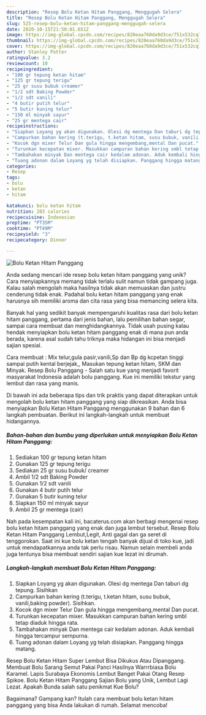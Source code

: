 ```yaml
---
description: "Resep Bolu Ketan Hitam Panggang, Menggugah Selera"
title: "Resep Bolu Ketan Hitam Panggang, Menggugah Selera"
slug: 525-resep-bolu-ketan-hitam-panggang-menggugah-selera
date: 2020-10-15T21:50:01.651Z
image: https://img-global.cpcdn.com/recipes/820eaa760da9d3ce/751x532cq70/bolu-ketan-hitam-panggang-foto-resep-utama.jpg
thumbnail: https://img-global.cpcdn.com/recipes/820eaa760da9d3ce/751x532cq70/bolu-ketan-hitam-panggang-foto-resep-utama.jpg
cover: https://img-global.cpcdn.com/recipes/820eaa760da9d3ce/751x532cq70/bolu-ketan-hitam-panggang-foto-resep-utama.jpg
author: Stanley Potter
ratingvalue: 3.2
reviewcount: 10
recipeingredient:
- "100 gr tepung ketan hitam"
- "125 gr tepung terigu"
- "25 gr susu bubuk creamer"
- "1/2 sdt Baking Powder"
- "1/2 sdt vanili"
- "4 butir putih telur"
- "5 butir kuning telur"
- "150 ml minyak sayur"
- "25 gr mentega cair"
recipeinstructions:
- "Siapkan Loyang yg akan digunakan. Olesi dg mentega Dan taburi dg tepung. Sisihkan"
- "Campurkan bahan kering (t.terigu, t.ketan hitam, susu bubuk, vanili,baking powder). Sisihkan."
- "Kocok dgn mixer Telur Dan gula hingga mengembang,mental Dan pucat."
- "Turunkan kecepatan mixer. Masukkan campuran bahan kering smbl tetap diaduk hingga rata."
- "Tambahakan minyak Dan mentega cair kedalam adonan. Aduk kembali hingga tercampur sempurna."
- "Tuang adonan dalam Loyang yg telah disiapkan. Panggang hingga matang."
categories:
- Resep
tags:
- bolu
- ketan
- hitam

katakunci: bolu ketan hitam 
nutrition: 203 calories
recipecuisine: Indonesian
preptime: "PT35M"
cooktime: "PT49M"
recipeyield: "3"
recipecategory: Dinner

---
```



![Bolu Ketan Hitam Panggang](https://img-global.cpcdn.com/recipes/820eaa760da9d3ce/751x532cq70/bolu-ketan-hitam-panggang-foto-resep-utama.jpg)

Anda sedang mencari ide resep bolu ketan hitam panggang yang unik? Cara menyiapkannya memang tidak terlalu sulit namun tidak gampang juga. Kalau salah mengolah maka hasilnya tidak akan memuaskan dan justru cenderung tidak enak. Padahal bolu ketan hitam panggang yang enak harusnya sih memiliki aroma dan cita rasa yang bisa memancing selera kita.

Banyak hal yang sedikit banyak mempengaruhi kualitas rasa dari bolu ketan hitam panggang, pertama dari jenis bahan, lalu pemilihan bahan segar, sampai cara membuat dan menghidangkannya. Tidak usah pusing kalau hendak menyiapkan bolu ketan hitam panggang enak di mana pun anda berada, karena asal sudah tahu triknya maka hidangan ini bisa menjadi sajian spesial.

Cara membuat : Mix telur,gula pasir,vanili,Sp dan Bp dg kcpetan tinggi sampai putih kental berjejak,, Masukan tepung ketan hitam, SKM dan Minyak. Resep Bolu Panggang - Salah satu kue yang menjadi favorit masyarakat Indonesia adalah bolu panggang. Kue ini memiliki tekstur yang lembut dan rasa yang manis.


Di bawah ini ada beberapa tips dan trik praktis yang dapat diterapkan untuk mengolah bolu ketan hitam panggang yang siap dikreasikan. Anda bisa menyiapkan Bolu Ketan Hitam Panggang menggunakan 9 bahan dan 6 langkah pembuatan. Berikut ini langkah-langkah untuk membuat hidangannya.

<!--inarticleads1-->

##### Bahan-bahan dan bumbu yang diperlukan untuk menyiapkan Bolu Ketan Hitam Panggang:

1. Sediakan 100 gr tepung ketan hitam
1. Gunakan 125 gr tepung terigu
1. Sediakan 25 gr susu bubuk/ creamer
1. Ambil 1/2 sdt Baking Powder
1. Gunakan 1/2 sdt vanili
1. Gunakan 4 butir putih telur
1. Gunakan 5 butir kuning telur
1. Siapkan 150 ml minyak sayur
1. Ambil 25 gr mentega (cair)


Nah pada kesempatan kali ini, bacaterus.com akan berbagi mengenai resep bolu ketan hitam panggang yang enak dan juga lembut tersebut. Resep Bolu Ketan Hitam Panggang Lembut,Legit, Anti gagal dan ga seret di tenggorokan. Saat ini kue bolu ketan tengah banyak dijual di toko kue, jadi untuk mendapatkannya anda tak perlu risau. Namun selain membeli anda juga tentunya bisa membuat sendiri sajian kue lezat ini dirumah. 

<!--inarticleads2-->

##### Langkah-langkah membuat Bolu Ketan Hitam Panggang:

1. Siapkan Loyang yg akan digunakan. Olesi dg mentega Dan taburi dg tepung. Sisihkan
1. Campurkan bahan kering (t.terigu, t.ketan hitam, susu bubuk, vanili,baking powder). Sisihkan.
1. Kocok dgn mixer Telur Dan gula hingga mengembang,mental Dan pucat.
1. Turunkan kecepatan mixer. Masukkan campuran bahan kering smbl tetap diaduk hingga rata.
1. Tambahakan minyak Dan mentega cair kedalam adonan. Aduk kembali hingga tercampur sempurna.
1. Tuang adonan dalam Loyang yg telah disiapkan. Panggang hingga matang.


Resep Bolu Ketan Hitam Super Lembut Bisa Dikukus Atau Dipanggang. Membuat Bolu Sarang Semut Pakai Panci Hasilnya Warrrbiasa Bolu Karamel. Lapis Surabaya Ekonomis Lembut Banget Pakai Otang Resep Spikoe. Bolu Ketan Hitam Panggang Sajian Bolu yang Unik, Lembut Lagi Lezat. Apakah Bunda salah satu penikmat Kue Bolu? 

Bagaimana? Gampang kan? Itulah cara membuat bolu ketan hitam panggang yang bisa Anda lakukan di rumah. Selamat mencoba!
